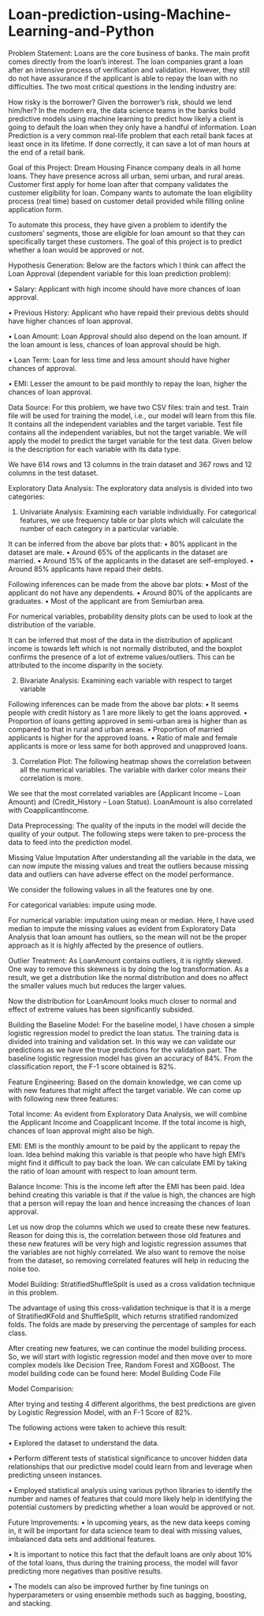 # Loan-prediction-using-Machine-Learning-and-Python
Problem Statement:
Loans are the core business of banks. The main profit comes directly from the loan’s interest. The loan companies grant a loan after an intensive process of verification and validation. However, they still do not have assurance if the applicant is able to repay the loan with no difficulties. The two most critical questions in the lending industry are:

How risky is the borrower?
Given the borrower’s risk, should we lend him/her?
In the modern era, the data science teams in the banks build predictive models using machine learning to predict how likely a client is going to default the loan when they only have a handful of information. Loan Prediction is a very common real-life problem that each retail bank faces at least once in its lifetime. If done correctly, it can save a lot of man hours at the end of a retail bank.

Goal of this Project:
Dream Housing Finance company deals in all home loans. They have presence across all urban, semi urban, and rural areas. Customer first apply for home loan after that company validates the customer eligibility for loan. Company wants to automate the loan eligibility process (real time) based on customer detail provided while filling online application form.

To automate this process, they have given a problem to identify the customers’ segments, those are eligible for loan amount so that they can specifically target these customers. The goal of this project is to predict whether a loan would be approved or not.

Hypothesis Generation:
Below are the factors which I think can affect the Loan Approval (dependent variable for this loan prediction problem):

• Salary: Applicant with high income should have more chances of loan approval.

• Previous History: Applicant who have repaid their previous debts should have higher chances of loan approval.

• Loan Amount: Loan Approval should also depend on the loan amount. If the loan amount is less, chances of loan approval should be high.

• Loan Term: Loan for less time and less amount should have higher chances of approval.

• EMI: Lesser the amount to be paid monthly to repay the loan, higher the chances of loan approval.

Data Source:
For this problem, we have two CSV files: train and test. Train file will be used for training the model, i.e., our model will learn from this file. It contains all the independent variables and the target variable. Test file contains all the independent variables, but not the target variable. We will apply the model to predict the target variable for the test data. Given below is the description for each variable with its data type.



We have 614 rows and 13 columns in the train dataset and 367 rows and 12 columns in the test dataset.

Exploratory Data Analysis:
The exploratory data analysis is divided into two categories:

1. Univariate Analysis:
Examining each variable individually. For categorical features, we use frequency table or bar plots which will calculate the number of each category in a particular variable.



It can be inferred from the above bar plots that: • 80% applicant in the dataset are male. • Around 65% of the applicants in the dataset are married. • Around 15% of the applicants in the dataset are self-employed. • Around 85% applicants have repaid their debts.



Following inferences can be made from the above bar plots: • Most of the applicant do not have any dependents. • Around 80% of the applicants are graduates. • Most of the applicant are from Semiurban area.

For numerical variables, probability density plots can be used to look at the distribution of the variable.



It can be inferred that most of the data in the distribution of applicant income is towards left which is not normally distributed, and the boxplot confirms the presence of a lot of extreme values/outliers. This can be attributed to the income disparity in the society.

2. Bivariate Analysis:
Examining each variable with respect to target variable



Following inferences can be made from the above bar plots: • It seems people with credit history as 1 are more likely to get the loans approved. • Proportion of loans getting approved in semi-urban area is higher than as compared to that in rural and urban areas. • Proportion of married applicants is higher for the approved loans. • Ratio of male and female applicants is more or less same for both approved and unapproved loans.

3. Correlation Plot:
The following heatmap shows the correlation between all the numerical variables. The variable with darker color means their correlation is more.



We see that the most correlated variables are (Applicant Income – Loan Amount) and (Credit_History – Loan Status). LoanAmount is also correlated with CoapplicantIncome.

Data Preprocessing:
The quality of the inputs in the model will decide the quality of your output. The following steps were taken to pre-process the data to feed into the prediction model.

Missing Value Imputation
After understanding all the variable in the data, we can now impute the missing values and treat the outliers because missing data and outliers can have adverse effect on the model performance.

We consider the following values in all the features one by one.

For categorical variables: impute using mode.

For numerical variable: imputation using mean or median. Here, I have used median to impute the missing values as evident from Exploratory Data Analysis that loan amount has outliers, so the mean will not be the proper approach as it is highly affected by the presence of outliers.

Outlier Treatment:
As LoanAmount contains outliers, it is rightly skewed. One way to remove this skewness is by doing the log transformation. As a result, we get a distribution like the normal distribution and does no affect the smaller values much but reduces the larger values.



Now the distribution for LoanAmount looks much closer to normal and effect of extreme values has been significantly subsided.

Building the Baseline Model:
For the baseline model, I have chosen a simple logistic regression model to predict the loan status. The training data is divided into training and validation set. In this way we can validate our predictions as we have the true predictions for the validation part. The baseline logistic regression model has given an accuracy of 84%. From the classification report, the F-1 score obtained is 82%.

Feature Engineering:
Based on the domain knowledge, we can come up with new features that might affect the target variable. We can come up with following new three features:

Total Income: As evident from Exploratory Data Analysis, we will combine the Applicant Income and Coapplicant Income. If the total income is high, chances of loan approval might also be high.

EMI: EMI is the monthly amount to be paid by the applicant to repay the loan. Idea behind making this variable is that people who have high EMI’s might find it difficult to pay back the loan. We can calculate EMI by taking the ratio of loan amount with respect to loan amount term.

Balance Income: This is the income left after the EMI has been paid. Idea behind creating this variable is that if the value is high, the chances are high that a person will repay the loan and hence increasing the chances of loan approval.

Let us now drop the columns which we used to create these new features. Reason for doing this is, the correlation between those old features and these new features will be very high and logistic regression assumes that the variables are not highly correlated. We also want to remove the noise from the dataset, so removing correlated features will help in reducing the noise too.

Model Building:
StratifiedShuffleSplit is used as a cross validation technique in this problem.

The advantage of using this cross-validation technique is that it is a merge of StratifiedKFold and ShuffleSplit, which returns stratified randomized folds. The folds are made by preserving the percentage of samples for each class.

After creating new features, we can continue the model building process. So, we will start with logistic regression model and then move over to more complex models like Decision Tree, Random Forest and XGBoost. The model building code can be found here: Model Building Code File

Model Comparision:


After trying and testing 4 different algorithms, the best predictions are given by Logistic Regression Model, with an F-1 Score of 82%.

The following actions were taken to achieve this result:

• Explored the dataset to understand the data.

• Perform different tests of statistical significance to uncover hidden data relationships that our predictive model could learn from and leverage when predicting unseen instances.

• Employed statistical analysis using various python libraries to identify the number and names of features that could more likely help in identifying the potential customers by predicting whether a loan would be approved or not.

Future Improvements:
• In upcoming years, as the new data keeps coming in, it will be important for data science team to deal with missing values, imbalanced data sets and additional features.

• It is important to notice this fact that the default loans are only about 10% of the total loans, thus during the training process, the model will favor predicting more negatives than positive results.

• The models can also be improved further by fine tunings on hyperparameters or using ensemble methods such as bagging, boosting, and stacking.
